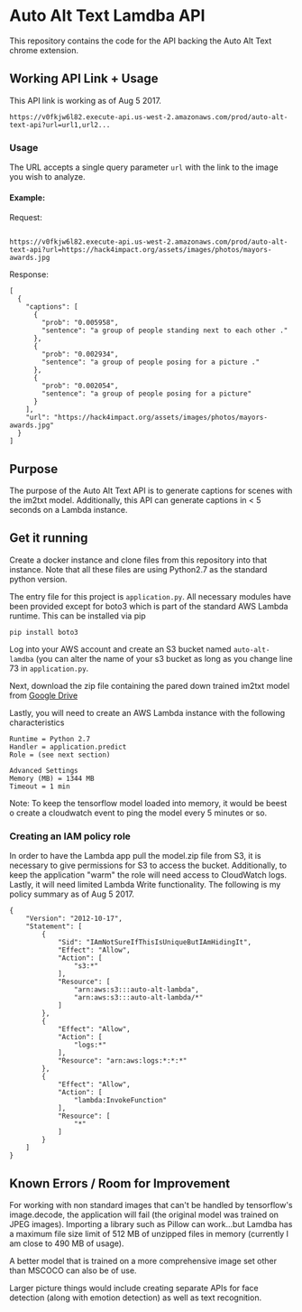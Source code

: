 # Auto Alt Text Lamdba API

This repository contains the code for the API backing the Auto Alt Text chrome extension. 

## Working API Link + Usage

This API link is working as of Aug 5 2017. 

```
https://v0fkjw6l82.execute-api.us-west-2.amazonaws.com/prod/auto-alt-text-api?url=url1,url2...
```

### Usage
The URL accepts a single query parameter `url` with the link to the image you wish to analyze.

#### Example:
Request:

```

https://v0fkjw6l82.execute-api.us-west-2.amazonaws.com/prod/auto-alt-text-api?url=https://hack4impact.org/assets/images/photos/mayors-awards.jpg
```

Response:
```
[
  {
    "captions": [
      {
        "prob": "0.005958", 
        "sentence": "a group of people standing next to each other ."
      }, 
      {
        "prob": "0.002934", 
        "sentence": "a group of people posing for a picture ."
      }, 
      {
        "prob": "0.002054", 
        "sentence": "a group of people posing for a picture"
      }
    ], 
    "url": "https://hack4impact.org/assets/images/photos/mayors-awards.jpg"
  }
]
```

## Purpose

The purpose of the Auto Alt Text API is to generate captions for scenes with the im2txt model.
Additionally, this API can generate captions in < 5 seconds on a Lambda instance.

## Get it running

Create a docker instance and clone files from this repository into that instance. Note that all these files are using Python2.7 as the standard python version.

The entry file for this project is `application.py`. All necessary modules have been provided
except for boto3 which is part of the standard AWS Lambda runtime. This can be installed via pip

```
pip install boto3
```

Log into your AWS account and create an S3 bucket named `auto-alt-lamdba` (you can alter the name of your s3 bucket as long as you change line 73 in `application.py`. 

Next, download the zip file containing the pared down trained im2txt model from [Google Drive](https://drive.google.com/open?id=0B7qP_oLCzzHeZFBwX3AxbFlVc0E)

Lastly, you will need to create an AWS Lambda instance with the following characteristics

```
Runtime = Python 2.7
Handler = application.predict
Role = (see next section)

Advanced Settings
Memory (MB) = 1344 MB
Timeout = 1 min
```

Note: To keep the tensorflow model loaded into memory, it would be beest o create a cloudwatch event to ping the model every 5 minutes or so. 

### Creating an IAM policy role

In order to have the Lambda app pull the model.zip file from S3, it is necessary to give permissions for S3 to access the bucket. Additionally, to keep the application "warm" the role will need access to CloudWatch logs. Lastly, it will need limited Lambda Write functionality. The following is my policy summary as of Aug 5 2017.

```
{
    "Version": "2012-10-17",
    "Statement": [
        {
            "Sid": "IAmNotSureIfThisIsUniqueButIAmHidingIt",
            "Effect": "Allow",
            "Action": [
                "s3:*"
            ],
            "Resource": [
                "arn:aws:s3:::auto-alt-lambda",
                "arn:aws:s3:::auto-alt-lambda/*"
            ]
        },
        {
            "Effect": "Allow",
            "Action": [
                "logs:*"
            ],
            "Resource": "arn:aws:logs:*:*:*"
        },
        {
            "Effect": "Allow",
            "Action": [
                "lambda:InvokeFunction"
            ],
            "Resource": [
                "*"
            ]
        }
    ]
}
```

## Known Errors / Room for Improvement

For working with non standard images that can't be handled by tensorflow's image.decode, the application will fail (the original model was trained on JPEG images). Importing a library such as Pillow can work...but Lamdba has a maximum file size limit of 512 MB of unzipped files in memory (currently I am close to 490 MB of usage).

A better model that is trained on a more comprehensive image set other than MSCOCO can also be of use.

Larger picture things would include creating separate APIs for face detection (along with emotion detection) as well as text recognition.
